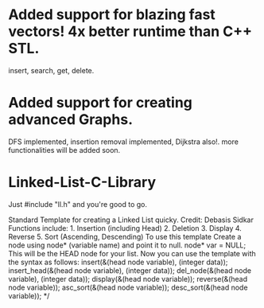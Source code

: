 # Added support for blazing fast vectors! 4x better runtime than C++ STL.
insert, search, get, delete.

# Added support for creating advanced Graphs.
DFS implemented, insertion removal implemented, Dijkstra also!.
more functionalities will be added soon.


# Linked-List-C-Library
Just #include "ll.h" and you're good to go.

Standard Template for creating a Linked List quicky.  Credit: Debasis Sidkar
Functions include:
    1. Insertion (including Head)
    2. Deletion
    3. Display
    4. Reverse
    5. Sort (Ascending, Descending)
To use this template
       Create a node using node* (variable name) and point it to null.
       node* var = NULL;
       This will be the HEAD node for your list.
    Now you can use the template with the syntax as follows:
    insert(&(head node variable), (integer data));
    insert_head(&(head node variable), (integer data));
    del_node(&(head node variable), (integer data));
    display(&(head node variable));
    reverse(&(head node variable));
    asc_sort(&(head node variable));
    desc_sort(&(head node variable));
*/
